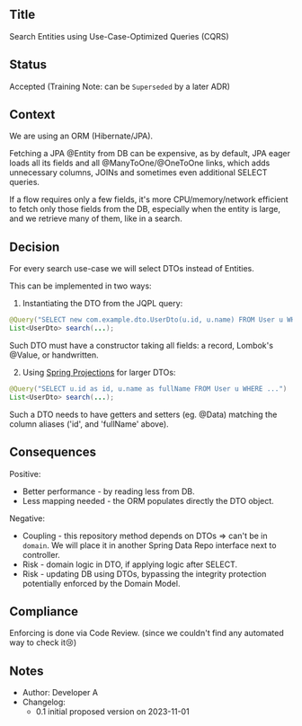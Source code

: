 ## Title
Search Entities using Use-Case-Optimized Queries (CQRS)

## Status
Accepted
(Training Note: can be `Superseded` by a later ADR)

## Context
We are using an ORM (Hibernate/JPA). 

Fetching a JPA @Entity from DB can be expensive, 
as by default, JPA eager loads all its fields and
all @ManyToOne/@OneToOne links, 
which adds unnecessary columns, JOINs 
and sometimes even additional SELECT queries.

If a flow requires only a few fields,
it's more CPU/memory/network efficient to fetch 
only those fields from the DB, especially when
the entity is large, and we retrieve many of them, 
like in a search.

## Decision
For every search use-case we will select DTOs instead of Entities.

This can be implemented in two ways:
1) Instantiating the DTO from the JQPL query:
```java
@Query("SELECT new com.example.dto.UserDto(u.id, u.name) FROM User u WHERE ...")
List<UserDto> search(...);
```
Such DTO must have a constructor taking all fields:
a record, Lombok's @Value, or handwritten.

2) Using [Spring Projections](https://docs.spring.io/spring-data/jpa/reference/repositories/projections.html) for larger DTOs:
```java
@Query("SELECT u.id as id, u.name as fullName FROM User u WHERE ...")
List<UserDto> search(...);
```
Such a DTO needs to have getters and setters (eg. @Data)
matching the column aliases ('id', and 'fullName' above).

## Consequences
Positive:
- Better performance - by reading less from DB.
- Less mapping needed - the ORM populates directly the DTO object.

Negative:
- Coupling - this repository method depends on DTOs => can't be in `domain`.
We will place it in another Spring Data Repo interface next to controller.
- Risk - domain logic in DTO, if applying logic after SELECT.
- Risk - updating DB using DTOs, bypassing the integrity protection
potentially enforced by the Domain Model.

## Compliance
Enforcing is done via Code Review.
(since we couldn't find any automated way to check it😢)

## Notes
- Author: Developer A 
- Changelog: 
  - 0.1 initial proposed version on 2023-11-01
